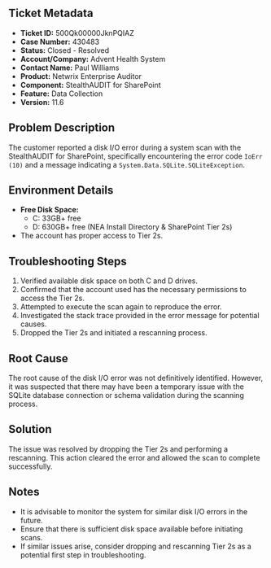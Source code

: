 ## Ticket Metadata
- **Ticket ID:** 500Qk00000JknPQIAZ
- **Case Number:** 430483
- **Status:** Closed - Resolved
- **Account/Company:** Advent Health System
- **Contact Name:** Paul Williams
- **Product:** Netwrix Enterprise Auditor
- **Component:** StealthAUDIT for SharePoint
- **Feature:** Data Collection
- **Version:** 11.6

## Problem Description
The customer reported a disk I/O error during a system scan with the StealthAUDIT for SharePoint, specifically encountering the error code `IoErr (10)` and a message indicating a `System.Data.SQLite.SQLiteException`.

## Environment Details
- **Free Disk Space:**
  - C: 33GB+ free
  - D: 630GB+ free (NEA Install Directory & SharePoint Tier 2s)
- The account has proper access to Tier 2s.

## Troubleshooting Steps
1. Verified available disk space on both C and D drives.
2. Confirmed that the account used has the necessary permissions to access the Tier 2s.
3. Attempted to execute the scan again to reproduce the error.
4. Investigated the stack trace provided in the error message for potential causes.
5. Dropped the Tier 2s and initiated a rescanning process.

## Root Cause
The root cause of the disk I/O error was not definitively identified. However, it was suspected that there may have been a temporary issue with the SQLite database connection or schema validation during the scanning process.

## Solution
The issue was resolved by dropping the Tier 2s and performing a rescanning. This action cleared the error and allowed the scan to complete successfully.

## Notes
- It is advisable to monitor the system for similar disk I/O errors in the future.
- Ensure that there is sufficient disk space available before initiating scans.
- If similar issues arise, consider dropping and rescanning Tier 2s as a potential first step in troubleshooting.